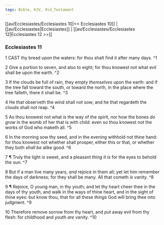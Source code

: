 ```yaml
---
tags: Bible, KJV, Old_Testament
---
```


[[av/Ecclesiastes/Ecclesiastes 10|<< Ecclesiastes 10]] | [[av/Ecclesiastes|Ecclesiastes]] | [[av/Ecclesiastes/Ecclesiastes 12|Ecclesiastes 12 >>]]

### Ecclesiastes 11

1 CAST thy bread upon the waters: for thou shalt find it after many days. ^1

2 Give a portion to seven, and also to eight; for thou knowest not what evil shall be upon the earth. ^2

3 If the clouds be full of rain, they empty _themselves_ upon the earth: and if the tree fall toward the south, or toward the north, in the place where the tree falleth, there it shall be. ^3

4 He that observeth the wind shall not sow; and he that regardeth the clouds shall not reap. ^4

5 As thou knowest not what _is_ the way of the spirit, _nor_ how the bones _do_ _grow_ in the womb of her that is with child: even so thou knowest not the works of God who maketh all. ^5

6 In the morning sow thy seed, and in the evening withhold not thine hand: for thou knowest not whether shall prosper, either this or that, or whether they both _shall_ _be_ alike good. ^6

7 ¶ Truly the light _is_ sweet, and a pleasant _thing_ _it_ _is_ for the eyes to behold the sun: ^7

8 But if a man live many years, _and_ rejoice in them all; yet let him remember the days of darkness; for they shall be many. All that cometh _is_ vanity. ^8

9 ¶ Rejoice, O young man, in thy youth; and let thy heart cheer thee in the days of thy youth, and walk in the ways of thine heart, and in the sight of thine eyes: but know thou, that for all these _things_ God will bring thee into judgment. ^9

10 Therefore remove sorrow from thy heart, and put away evil from thy flesh: for childhood and youth _are_ vanity. ^10
